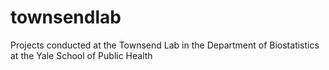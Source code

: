 # townsendlab
Projects conducted at the Townsend Lab in the Department of Biostatistics at the Yale School of Public Health

